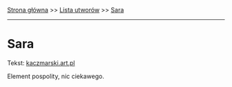[Strona główna](../index.md) >> [Lista utworów](../list.md) >> [Sara](537.md)

---

# Sara

Tekst: [kaczmarski.art.pl](https://www.kaczmarski.art.pl/tworczosc/wiersze/sara/)

Element pospolity, nic ciekawego.